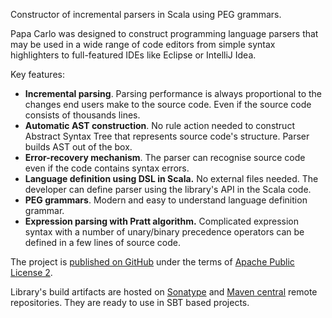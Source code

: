 Constructor of incremental parsers in Scala using PEG grammars.

Papa Carlo was designed to construct programming language parsers that may be
used in a wide range of code editors from simple syntax highlighters to
full-featured IDEs like Eclipse or IntelliJ Idea.

Key features:

 * **Incremental parsing**. Parsing performance is always proportional to the
   changes end users make to the source code. Even if the source code consists
   of thousands lines.
 * **Automatic AST construction**. No rule action needed to construct Abstract
   Syntax Tree that represents source code's structure. Parser builds AST out of
   the box.
 * **Error-recovery mechanism**. The parser can recognise source code even if
   the code contains syntax errors.
 * **Language definition using DSL in Scala.** No external files needed. The
   developer can define parser using the library's API in the Scala code.
 * **PEG grammars**. Modern and easy to understand language definition grammar.
 * **Expression parsing with Pratt algorithm.** Complicated expression syntax
   with a number of unary/binary precedence operators can be defined in a few
   lines of source code.

The project is [published on GitHub](https://github.com/Eliah-Lakhin/papa-carlo)
under the terms of
[Apache Public License 2](https://github.com/Eliah-Lakhin/papa-carlo/blob/master/LICENSE).

Library's build artifacts are hosted on
[Sonatype](http://oss.sonatype.org/content/groups/public/name/lakhin/eliah/projects/papacarlo/)
and [Maven central](http://central.maven.org/maven2/name/lakhin/eliah/projects/papacarlo/)
remote repositories. They are ready to use in SBT based projects.
